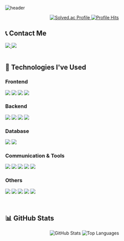![header](https://capsule-render.vercel.app/api?type=venom&text=Welcome%20👋&animation=scaleIn&fontSize=80&height=180&desc=byeongmin-kwak's%20GitHub&descAlignY=80&descAlign=61)

<div align="center">
  <a href="https://solved.ac/rhkrqudals">
    <img src="http://mazassumnida.wtf/api/v2/generate_badge?boj=rhkrqudals" alt="Solved.ac Profile">
  </a>
  <a href="https://hits.seeyoufarm.com">
    <img src="https://hits.seeyoufarm.com/api/count/incr/badge.svg?url=https%3A%2F%2Fgithub.com%2Fbyeongmin-kwak&count_bg=%2379C83D&title_bg=%23555555&icon=&icon_color=%23E7E7E7&title=GitHub&edge_flat=false" alt="Profile Hits">
  </a>
</div>

## 📞 Contact Me
<div>
  <a href="mailto:kbm123123123123@gmail.com">
    <img src="https://img.shields.io/badge/Gmail-EA4335?style=for-the-badge&logo=Gmail&logoColor=white">
  </a>
  <a href="https://www.instagram.com/byeongmin_kwak/">
    <img src="https://img.shields.io/badge/Instagram-E4405F?style=for-the-badge&logo=Instagram&logoColor=white">
  </a>
</div>

<br/>

## 🔨 Technologies I've Used
<div>
  <h3>Frontend</h3>
  <p>
    <img src="https://img.shields.io/badge/react-61DAFB?style=for-the-badge&logo=react&logoColor=black">
    <img src="https://img.shields.io/badge/html5-E34F26?style=for-the-badge&logo=html5&logoColor=white"> 
    <img src="https://img.shields.io/badge/css3-1572B6?style=for-the-badge&logo=css3&logoColor=white"> 
    <img src="https://img.shields.io/badge/javascript-F7DF1E?style=for-the-badge&logo=javascript&logoColor=black">
  </p>

  <h3>Backend</h3>
  <p>
    <img src="https://img.shields.io/badge/node.js-339933?style=for-the-badge&logo=node.js&logoColor=white">
    <img src="https://img.shields.io/badge/java-007396?style=for-the-badge&logo=java&logoColor=white"> 
    <img src="https://img.shields.io/badge/spring-6DB33F?style=for-the-badge&logo=spring&logoColor=white">
    <img src="https://img.shields.io/badge/spring%20boot-6DB33F?style=for-the-badge&logo=springboot&logoColor=white">
  </p>

  <h3>Database</h3>
  <p>
    <img src="https://img.shields.io/badge/mongodb-47A248?style=for-the-badge&logo=mongodb&logoColor=white"> 
    <img src="https://img.shields.io/badge/mysql-4479A1?style=for-the-badge&logo=mysql&logoColor=white">
  </p>

  <h3>Communication & Tools</h3>
  <p>
    <img src="https://img.shields.io/badge/notion-000000?style=for-the-badge&logo=notion&logoColor=white">
    <img src="https://img.shields.io/badge/figma-F24E1E?style=for-the-badge&logo=figma&logoColor=white">
    <img src="https://img.shields.io/badge/slack-4A154B?style=for-the-badge&logo=slack&logoColor=white">
    <img src="https://img.shields.io/badge/clickup-7B68EE?style=for-the-badge&logo=clickup&logoColor=white">
    <img src="https://img.shields.io/badge/jira-0052CC?style=for-the-badge&logo=jira&logoColor=white">
  </p>

  <h3>Others</h3>
  <p>
    <img src="https://img.shields.io/badge/c++-00599C?style=for-the-badge&logo=c%2B%2B&logoColor=white"> 
    <img src="https://img.shields.io/badge/python-3776AB?style=for-the-badge&logo=python&logoColor=white">
    <img src="https://img.shields.io/badge/arduino-00878F?style=for-the-badge&logo=arduino&logoColor=white">
    <img src="https://img.shields.io/badge/dart-0175C2?style=for-the-badge&logo=dart&logoColor=white">
    <img src="https://img.shields.io/badge/flutter-02569B?style=for-the-badge&logo=flutter&logoColor=white">
  </p>
</div>

<br/>

## 📊 GitHub Stats
<div align="center">
  <img src="https://github-readme-stats.vercel.app/api?username=byeongmin-kwak&show_icons=true&theme=radical" alt="GitHub Stats">
  <img src="https://github-readme-stats.vercel.app/api/top-langs/?username=byeongmin-kwak&layout=compact&theme=radical" alt="Top Languages">
</div>
